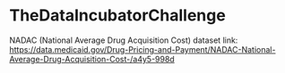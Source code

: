 # TheDataIncubatorChallenge
  NADAC (National Average Drug Acquisition Cost)
  dataset link: https://data.medicaid.gov/Drug-Pricing-and-Payment/NADAC-National-Average-Drug-Acquisition-Cost-/a4y5-998d

